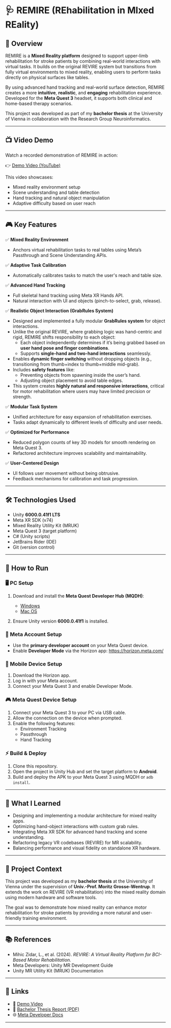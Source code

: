 # 🩺 REMIRE (REhabilitation in MIxed REality)

## 📖 Overview
REMIRE is a **Mixed Reality platform** designed to support upper-limb rehabilitation for stroke patients by combining real-world interactions with virtual tasks. It builds on the original REVIRE system but transitions from fully virtual environments to mixed reality, enabling users to perform tasks directly on physical surfaces like tables.

By using advanced hand tracking and real-world surface detection, REMIRE creates a more **intuitive**, **realistic**, and **engaging** rehabilitation experience. Developed for the **Meta Quest 3** headset, it supports both clinical and home-based therapy scenarios.

This project was developed as part of my **bachelor thesis** at the University of Vienna in collaboration with the Research Group Neuroinformatics.

---

## 📺 Video Demo

Watch a recorded demonstration of REMIRE in action:

👉 [Demo Video (YouTube)](https://youtu.be/nfDLXtWaKgo)

This video showcases:
- Mixed reality environment setup
- Scene understanding and table detection
- Hand tracking and natural object manipulation
- Adaptive difficulty based on user reach

---

## 🎮 Key Features

✅ **Mixed Reality Environment**
- Anchors virtual rehabilitation tasks to real tables using Meta’s Passthrough and Scene Understanding APIs.

✅ **Adaptive Task Calibration**
- Automatically calibrates tasks to match the user's reach and table size.

✅ **Advanced Hand Tracking**
- Full skeletal hand tracking using Meta XR Hands API.
- Natural interaction with UI and objects (pinch-to-select, grab, release).

✅ **Realistic Object Interaction (GrabRules System)**
- Designed and implemented a fully modular **GrabRules system** for object interactions.
- Unlike the original REVIRE, where grabbing logic was hand-centric and rigid, REMIRE shifts responsibility to each object:
  - Each object independently determines if it’s being grabbed based on **user hand pose and finger combinations**.
  - Supports **single-hand and two-hand interactions** seamlessly.
- Enables **dynamic finger switching** without dropping objects (e.g., transitioning from thumb+index to thumb+middle mid-grab).
- Includes **safety features** like:
  - Preventing objects from spawning inside the user’s hand.
  - Adjusting object placement to avoid table edges.
- This system creates **highly natural and responsive interactions**, critical for motor rehabilitation where users may have limited precision or strength.

✅ **Modular Task System**
- Unified architecture for easy expansion of rehabilitation exercises.
- Tasks adapt dynamically to different levels of difficulty and user needs.

✅ **Optimized for Performance**
- Reduced polygon counts of key 3D models for smooth rendering on Meta Quest 3.
- Refactored architecture improves scalability and maintainability.

✅ **User-Centered Design**
- UI follows user movement without being obtrusive.
- Feedback mechanisms for calibration and task progression.

---

## 🛠 Technologies Used
- Unity **6000.0.41f1 LTS**
- Meta XR SDK (v74)
- Mixed Reality Utility Kit (MRUK)
- Meta Quest 3 (target platform)
- C# (Unity scripts)
- JetBrains Rider (IDE)
- Git (version control)

---

## 🚀 How to Run

### 🖥 PC Setup
1. Download and install the **Meta Quest Developer Hub (MQDH)**:
   - [Windows](https://developers.meta.com/horizon/downloads/package/oculus-developer-hub-win/)
   - [Mac OS](https://developers.meta.com/horizon/downloads/package/oculus-developer-hub-mac/)

2. Ensure Unity version **6000.0.41f1** is installed.

### 👤 Meta Account Setup
- Use the **primary developer account** on your Meta Quest device.
- Enable **Developer Mode** via the Horizon app: https://horizon.meta.com/

### 📱 Mobile Device Setup
1. Download the Horizon app.
2. Log in with your Meta account.
3. Connect your Meta Quest 3 and enable Developer Mode.

### 🎮 Meta Quest Device Setup
1. Connect your Meta Quest 3 to your PC via USB cable.
2. Allow the connection on the device when prompted.
3. Enable the following features:
   - Environment Tracking
   - Passthrough
   - Hand Tracking

### ⚡ Build & Deploy
1. Clone this repository.
2. Open the project in Unity Hub and set the target platform to **Android**.
3. Build and deploy the APK to your Meta Quest 3 using MQDH or `adb install`.

---

## 📝 What I Learned
- Designing and implementing a modular architecture for mixed reality apps.
- Optimizing hand-object interactions with custom grab rules.
- Integrating Meta XR SDK for advanced hand tracking and scene understanding.
- Refactoring legacy VR codebases (REVIRE) for MR scalability.
- Balancing performance and visual fidelity on standalone XR hardware.

---

## 🏥 Project Context
This project was developed as my **bachelor thesis** at the University of Vienna under the supervision of **Univ.-Prof. Moritz Grosse-Wentrup**. It extends the work on REVIRE (VR rehabilitation) into the mixed reality domain using modern hardware and software tools.

The goal was to demonstrate how mixed reality can enhance motor rehabilitation for stroke patients by providing a more natural and user-friendly training environment.

---

## 📚 References
- Mihic Zidar, L., et al. (2024). *REVIRE: A Virtual Reality Platform for BCI-Based Motor Rehabilitation.*
- Meta Developers: Unity MR Development Guide
- Unity MR Utility Kit (MRUK) Documentation

---

## 🔗 Links
- 🎥 [Demo Video](https://youtu.be/nfDLXtWaKgo)
- 📖 [Bachelor Thesis Report (PDF)](docs/REMIRE-Thesis.pdf)
- 🌐 [Meta Developer Docs](https://developers.meta.com/horizon/develop/unity)

---

